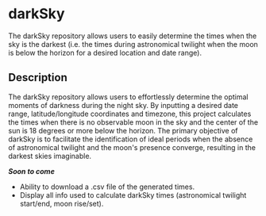 # darkSky

The darkSky repository allows users to easily determine the times when the sky is the darkest (i.e. the times during astronomical twilight when the moon is below the horizon for a desired location and date range).

## Description

The darkSky repository allows users to effortlessly determine the optimal moments of darkness during the night sky. By inputting a desired date range, latitude/longitude coordinates and timezone, this project calculates the times when there is no observable moon in the sky and the center of the sun is 18 degrees or more below the horizon. The primary objective of darkSky is to facilitate the identification of ideal periods when the absence of astronomical twilight and the moon's presence converge, resulting in the darkest skies imaginable.

***Soon to come***
- Ability to download a .csv file of the generated times.
- Display all info used to calculate darkSky times (astronomical twilight start/end, moon rise/set).
